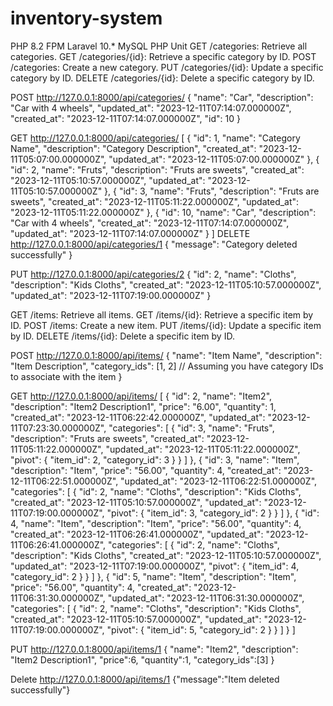 # inventory-system
PHP 8.2 FPM
Laravel 10.*
MySQL 
PHP Unit
GET /categories: Retrieve all categories.
GET /categories/{id}: Retrieve a specific category by ID.
POST /categories: Create a new category.
PUT /categories/{id}: Update a specific category by ID.
DELETE /categories/{id}: Delete a specific category by ID.

POST http://127.0.0.1:8000/api/categories/
{
"name": "Car",
"description": "Car with 4 wheels",
"updated_at": "2023-12-11T07:14:07.000000Z",
"created_at": "2023-12-11T07:14:07.000000Z",
"id": 10
}

GET http://127.0.0.1:8000/api/categories/
[
{
    "id": 1,
    "name": "Category Name",
    "description": "Category Description",
    "created_at": "2023-12-11T05:07:00.000000Z",
    "updated_at": "2023-12-11T05:07:00.000000Z"
},
{
    "id": 2,
    "name": "Fruts",
    "description": "Fruts are sweets",
    "created_at": "2023-12-11T05:10:57.000000Z",
    "updated_at": "2023-12-11T05:10:57.000000Z"
},
{
    "id": 3,
    "name": "Fruts",
    "description": "Fruts are sweets",
    "created_at": "2023-12-11T05:11:22.000000Z",
    "updated_at": "2023-12-11T05:11:22.000000Z"
},
{
    "id": 10,
    "name": "Car",
    "description": "Car with 4 wheels",
    "created_at": "2023-12-11T07:14:07.000000Z",
    "updated_at": "2023-12-11T07:14:07.000000Z"
}
]
DELETE http://127.0.0.1:8000/api/categories/1
{
"message": "Category deleted successfully"
}

PUT http://127.0.0.1:8000/api/categories/2
{
"id": 2,
"name": "Cloths",
"description": "Kids Cloths",
"created_at": "2023-12-11T05:10:57.000000Z",
"updated_at": "2023-12-11T07:19:00.000000Z"
}

GET /items: Retrieve all items.
GET /items/{id}: Retrieve a specific item by ID.
POST /items: Create a new item.
PUT /items/{id}: Update a specific item by ID.
DELETE /items/{id}: Delete a specific item by ID.

POST http://127.0.0.1:8000/api/items/
{
"name": "Item Name",
"description": "Item Description",
"category_ids": [1, 2] // Assuming you have category IDs to associate with the item
}

GET http://127.0.0.1:8000/api/items/
[
{
    "id": 2,
    "name": "Item2",
    "description": "Item2 Description1",
    "price": "6.00",
    "quantity": 1,
    "created_at": "2023-12-11T06:22:42.000000Z",
    "updated_at": "2023-12-11T07:23:30.000000Z",
    "categories": [
        {
            "id": 3,
            "name": "Fruts",
            "description": "Fruts are sweets",
            "created_at": "2023-12-11T05:11:22.000000Z",
            "updated_at": "2023-12-11T05:11:22.000000Z",
            "pivot": {
                "item_id": 2,
                "category_id": 3
            }
        }
    ]
},
{
    "id": 3,
    "name": "Item",
    "description": "Item",
    "price": "56.00",
    "quantity": 4,
    "created_at": "2023-12-11T06:22:51.000000Z",
    "updated_at": "2023-12-11T06:22:51.000000Z",
    "categories": [
        {
            "id": 2,
            "name": "Cloths",
            "description": "Kids Cloths",
            "created_at": "2023-12-11T05:10:57.000000Z",
            "updated_at": "2023-12-11T07:19:00.000000Z",
            "pivot": {
                "item_id": 3,
                "category_id": 2
            }
        }
    ]
},
{
    "id": 4,
    "name": "Item",
    "description": "Item",
    "price": "56.00",
    "quantity": 4,
    "created_at": "2023-12-11T06:26:41.000000Z",
    "updated_at": "2023-12-11T06:26:41.000000Z",
    "categories": [
        {
            "id": 2,
            "name": "Cloths",
            "description": "Kids Cloths",
            "created_at": "2023-12-11T05:10:57.000000Z",
            "updated_at": "2023-12-11T07:19:00.000000Z",
            "pivot": {
                "item_id": 4,
                "category_id": 2
            }
        }
    ]
},
{
    "id": 5,
    "name": "Item",
    "description": "Item",
    "price": "56.00",
    "quantity": 4,
    "created_at": "2023-12-11T06:31:30.000000Z",
    "updated_at": "2023-12-11T06:31:30.000000Z",
    "categories": [
        {
            "id": 2,
            "name": "Cloths",
            "description": "Kids Cloths",
            "created_at": "2023-12-11T05:10:57.000000Z",
            "updated_at": "2023-12-11T07:19:00.000000Z",
            "pivot": {
                "item_id": 5,
                "category_id": 2
            }
        }
    ]
}
]

PUT http://127.0.0.1:8000/api/items/1
{
"name": "Item2",
"description": "Item2 Description1",
"price":6,
"quantity":1,
"category_ids":[3]
}

Delete http://127.0.0.1:8000/api/items/1
{"message":"Item deleted successfully"}
